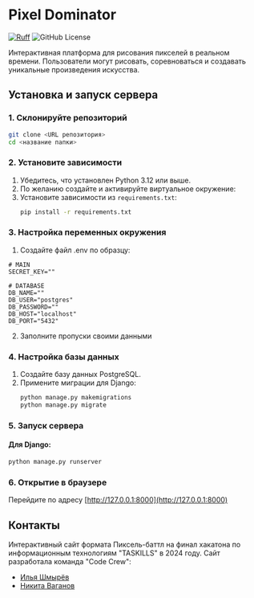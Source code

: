 # Pixel Dominator
[![Ruff](https://img.shields.io/endpoint?url=https://raw.githubusercontent.com/astral-sh/ruff/main/assets/badge/v2.json)](https://github.com/astral-sh/ruff)
![GitHub License](https://img.shields.io/github/license/ilyash0/TASKILLS2024)

Интерактивная платформа для рисования пикселей в реальном времени. Пользователи могут рисовать, соревноваться и создавать уникальные произведения искусства.

## Установка и запуск сервера

### 1. Склонируйте репозиторий
```bash
git clone <URL репозитория>
cd <название папки>
```

### 2. Установите зависимости
1. Убедитесь, что установлен Python 3.12 или выше.
2. По желанию создайте и активируйте виртуальное окружение:
3. Установите зависимости из `requirements.txt`:
   ```bash
   pip install -r requirements.txt
   ```
### 3. Настройка переменных окружения
1. Создайте файл .env по образцу:
```dotenv
# MAIN
SECRET_KEY=""

# DATABASE
DB_NAME=""
DB_USER="postgres"
DB_PASSWORD=""
DB_HOST="localhost"
DB_PORT="5432"
```
2. Заполните пропуски своими данными

### 4. Настройка базы данных
1. Создайте базу данных PostgreSQL.
2. Примените миграции для Django:
   ```bash
   python manage.py makemigrations
   python manage.py migrate
   ```

### 5. Запуск сервера
#### Для Django:
```bash
python manage.py runserver
```

### 6. Открытие в браузере
Перейдите по адресу [http://127.0.0.1:8000](http://127.0.0.1:8000)

## Контакты
Интерактивный сайт формата Пиксель-баттл на финал хакатона по информационным технологиям "TASKILLS" в 2024 году.
Сайт разработала команда "Code Crew":

- [Илья Шмырёв](https://github.com/ilyash0) 
- [Никита Ваганов](https://github.com/Electr0nic1)